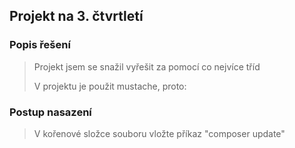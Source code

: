 ## Projekt na 3. čtvrtletí
### Popis řešení
> Projekt jsem se snažil vyřešit za pomocí co nejvíce tříd
> 
> V projektu je použit mustache, proto:
### Postup nasazení
> V kořenové složce souboru vložte příkaz "composer update"
